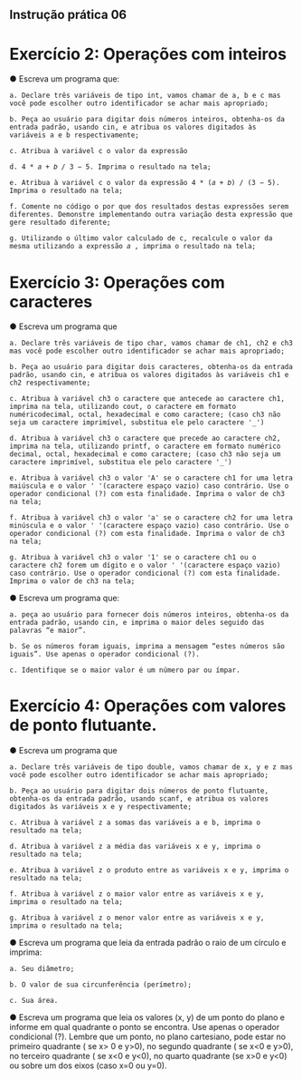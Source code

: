 ## Instrução prática 06

# Exercício 2: Operações com inteiros
● Escreva um programa que:

    a. Declare três variáveis de tipo int, vamos chamar de a, b e c mas você pode escolher outro identificador se achar mais apropriado;

    b. Peça ao usuário para digitar dois números inteiros, obtenha-os da entrada padrão, usando cin, e atribua os valores digitados às variáveis a e b respectivamente;

    c. Atribua à variável c o valor da expressão

    d. 4 * 𝑎 + 𝑏 / 3 − 5. Imprima o resultado na tela;

    e. Atribua à variável c o valor da expressão 4 * (𝑎 + 𝑏) / (3 − 5). Imprima o resultado na tela;

    f. Comente no código o por que dos resultados destas expressões serem diferentes. Demonstre implementando outra variação desta expressão que gere resultado diferente;

    g. Utilizando o último valor calculado de c, recalcule o valor da mesma utilizando a expressão 𝑎 , imprima o resultado na tela;

# Exercício 3: Operações com caracteres
● Escreva um programa que

    a. Declare três variáveis de tipo char, vamos chamar de ch1, ch2 e ch3 mas você pode escolher outro identificador se achar mais apropriado;

    b. Peça ao usuário para digitar dois caracteres, obtenha-os da entrada padrão, usando cin, e atribua os valores digitados às variáveis ch1 e ch2 respectivamente;

    c. Atribua à variável ch3 o caractere que antecede ao caractere ch1, imprima na tela, utilizando cout, o caractere em formato numéricodecimal, octal, hexadecimal e como caractere; (caso ch3 não seja um caractere imprimível, substitua ele pelo caractere '_')

    d. Atribua à variável ch3 o caractere que precede ao caractere ch2, imprima na tela, utilizando printf, o caractere em formato numérico decimal, octal, hexadecimal e como caractere; (caso ch3 não seja um caractere imprimível, substitua ele pelo caractere '_')

    e. Atribua à variável ch3 o valor 'A' se o caractere ch1 for uma letra maiúscula e o valor ' '(caractere espaço vazio) caso contrário. Use o operador condicional (?) com esta finalidade. Imprima o valor de ch3 na tela;

    f. Atribua à variável ch3 o valor 'a' se o caractere ch2 for uma letra minúscula e o valor ' '(caractere espaço vazio) caso contrário. Use o operador condicional (?) com esta finalidade. Imprima o valor de ch3 na tela;

    g. Atribua à variável ch3 o valor '1' se o caractere ch1 ou o caractere ch2 forem um dígito e o valor ' '(caractere espaço vazio) caso contrário. Use o operador condicional (?) com esta finalidade. Imprima o valor de ch3 na tela;

● Escreva um programa que:

    a. peça ao usuário para fornecer dois números inteiros, obtenha-os da entrada padrão, usando cin, e imprima o maior deles seguido das palavras “e maior”.

    b. Se os números foram iguais, imprima a mensagem “estes números são iguais”. Use apenas o operador condicional (?).

    c. Identifique se o maior valor é um número par ou ímpar.

# Exercício 4: Operações com valores de ponto flutuante.
● Escreva um programa que

    a. Declare três variáveis de tipo double, vamos chamar de x, y e z mas você pode escolher outro identificador se achar mais apropriado;

    b. Peça ao usuário para digitar dois números de ponto flutuante, obtenha-os da entrada padrão, usando scanf, e atribua os valores digitados às variáveis x e y respectivamente;

    c. Atribua à variável z a somas das variáveis a e b, imprima o resultado na tela;

    d. Atribua à variável z a média das variáveis x e y, imprima o resultado na tela;

    e. Atribua à variável z o produto entre as variáveis x e y, imprima o resultado na tela;

    f. Atribua à variável z o maior valor entre as variáveis x e y, imprima o resultado na tela;

    g. Atribua à variável z o menor valor entre as variáveis x e y, imprima o resultado na tela;

● Escreva um programa que leia da entrada padrão o raio de um círculo e
imprima:
    
    a. Seu diâmetro;
    
    b. O valor de sua circunferência (perímetro);
    
    c. Sua área.
● Escreva um programa que leia os valores (x, y) de um ponto do plano e
informe em qual quadrante o ponto se encontra. Use apenas o operador
condicional (?). Lembre que um ponto, no plano cartesiano, pode estar no
primeiro quadrante ( se x> 0 e y>0), no segundo quadrante ( se x<0 e y>0),
no terceiro quadrante ( se x<0 e y<0), no quarto quadrante (se x>0 e y<0) ou
sobre um dos eixos (caso x=0 ou y=0).